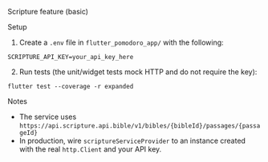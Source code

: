 
Scripture feature (basic)

Setup

1. Create a `.env` file in `flutter_pomodoro_app/` with the following:

```
SCRIPTURE_API_KEY=your_api_key_here
```

2. Run tests (the unit/widget tests mock HTTP and do not require the key):

```
flutter test --coverage -r expanded
```

Notes
- The service uses `https://api.scripture.api.bible/v1/bibles/{bibleId}/passages/{passageId}`
- In production, wire `scriptureServiceProvider` to an instance created with the real `http.Client` and your API key.
